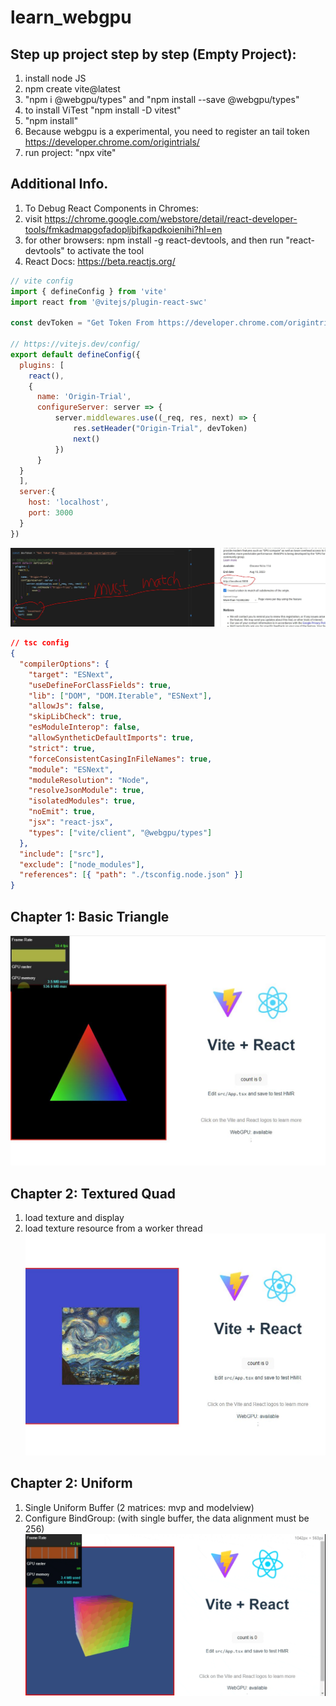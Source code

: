 # learn_webgpu
## Step up project step by step (Empty Project):
1. install node JS
2. npm create vite@latest
3. "npm i @webgpu/types" and "npm install --save @webgpu/types"
4. to install ViTest "npm install -D vitest"
5. "npm install"
4. Because webgpu is a experimental, you need to register an tail token https://developer.chrome.com/origintrials/
5. run project: "npx vite"

## Additional Info.
1. To Debug React Components in Chromes: 
  1. visit https://chrome.google.com/webstore/detail/react-developer-tools/fmkadmapgofadopljbjfkapdkoienihi?hl=en
  2. for other browsers: npm install -g react-devtools, and then run "react-devtools" to activate the tool
2. React Docs: https://beta.reactjs.org/

```javascript Vite Config
// vite config
import { defineConfig } from 'vite'
import react from '@vitejs/plugin-react-swc'

const devToken = "Get Token From https://developer.chrome.com/origintrials"

// https://vitejs.dev/config/
export default defineConfig({
  plugins: [
    react(),
    {
      name: 'Origin-Trial',
      configureServer: server => {
          server.middlewares.use((_req, res, next) => {
              res.setHeader("Origin-Trial", devToken)
              next()
          })
      }
  }
  ],
  server:{
    host: 'localhost',
    port: 3000
  }
})
```

![Alt text](https://github.com/bigdimboom/learn_webgpu/blob/main/images/3.png "When Creating Token...")

```json Typescript Config
// tsc config 
{
  "compilerOptions": {
    "target": "ESNext",
    "useDefineForClassFields": true,
    "lib": ["DOM", "DOM.Iterable", "ESNext"],
    "allowJs": false,
    "skipLibCheck": true,
    "esModuleInterop": false,
    "allowSyntheticDefaultImports": true,
    "strict": true,
    "forceConsistentCasingInFileNames": true,
    "module": "ESNext",
    "moduleResolution": "Node",
    "resolveJsonModule": true,
    "isolatedModules": true,
    "noEmit": true,
    "jsx": "react-jsx",
    "types": ["vite/client", "@webgpu/types"]
  },
  "include": ["src"],
  "exclude": ["node_modules"],
  "references": [{ "path": "./tsconfig.node.json" }]
}

```

## Chapter 1: Basic Triangle
![Alt text](https://github.com/bigdimboom/learn_webgpu/blob/main/images/basic_triangle.JPG "Chapter 1")

## Chapter 2: Textured Quad
1. load texture and display
2. load texture resource from a worker thread
![Alt text](https://github.com/bigdimboom/learn_webgpu/blob/main/images/textured_quad.jpg "Chapter 2")

## Chapter 2: Uniform
1. Single Uniform Buffer (2 matrices: mvp and modelview)
2. Configure BindGroup: (with single buffer, the data alignment must be 256) 
![Alt text](https://github.com/bigdimboom/learn_webgpu/blob/main/images/spin_cube.gif "Chapter 2")
